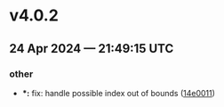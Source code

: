 # v4.0.2
## 24 Apr 2024 — 21:49:15 UTC

### other

+ __\*:__ fix: handle possible index out of bounds ([14e0011](https://github.com/elpete/str/commit/14e001112f3238e78c04edc7e32122c2beaf2538))
